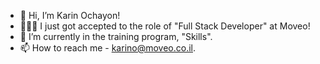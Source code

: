 - 👋 Hi, I’m Karin Ochayon!
- 👩🏻‍💻 I just got accepted to the role of "Full Stack Developer" at Moveo!
- 🌱 I’m currently in the training program, "Skills".
- 📫 How to reach me - karino@moveo.co.il.

<!---
KarinMoveo/KarinMoveo is a ✨ special ✨ repository because its `README.md` (this file) appears on your GitHub profile.
You can click the Preview link to take a look at your changes.
--->

